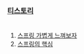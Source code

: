 ### <a href="https://cloakinghost.tistory.com" title="tistory" target="_blank">티스토리</a><br><br>
1. <a href="https://cloakinghost.tistory.com/64" title="tistory" target="_blank">스프링 가볍게 느껴보자</a>
2. <a href="https://github.com/CloakingGhost/edu/blob/master/core/SURMMARY.md" title="tistory" target="_blank">스프링의 핵심</a>
